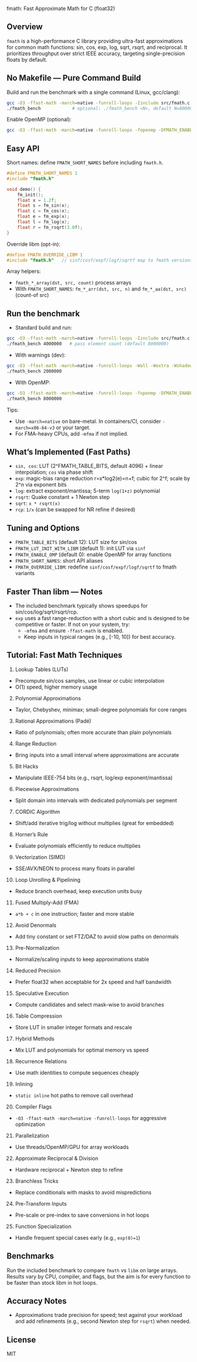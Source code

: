 fmath: Fast Approximate Math for C (float32)

Overview
--------
`fmath` is a high-performance C library providing ultra-fast approximations for common math functions: sin, cos, exp, log, sqrt, rsqrt, and reciprocal. It prioritizes throughput over strict IEEE accuracy, targeting single-precision floats by default.

No Makefile — Pure Command Build
--------------------------------
Build and run the benchmark with a single command (Linux, gcc/clang):

```bash
gcc -O3 -ffast-math -march=native -funroll-loops -Iinclude src/fmath.c bench/bench.c -o fmath_bench -lm
./fmath_bench            # optional: ./fmath_bench <N>, default N=8000000
```

Enable OpenMP (optional):

```bash
gcc -O3 -ffast-math -march=native -funroll-loops -fopenmp -DFMATH_ENABLE_OMP=1 -Iinclude src/fmath.c bench/bench.c -o fmath_bench -lm
```

Easy API
--------
Short names: define `FMATH_SHORT_NAMES` before including `fmath.h`.

```c
#define FMATH_SHORT_NAMES 1
#include "fmath.h"

void demo() {
	fm_init();
	float x = 1.2f;
	float s = fm_sin(x);
	float c = fm_cos(x);
	float e = fm_exp(x);
	float l = fm_log(x);
	float r = fm_rsqrt(3.0f);
}
```

Override libm (opt-in):

```c
#define FMATH_OVERRIDE_LIBM 1
#include "fmath.h"   // sinf/cosf/expf/logf/sqrtf map to fmath versions
```

Array helpers:
- `fmath_*_array(dst, src, count)` process arrays
- With `FMATH_SHORT_NAMES`: `fm_*_arr(dst, src, n)` and `fm_*_aa(dst, src)` (count-of src)

Run the benchmark
-----------------
- Standard build and run:
```bash
gcc -O3 -ffast-math -march=native -funroll-loops -Iinclude src/fmath.c bench/bench.c -o fmath_bench -lm
./fmath_bench 4000000   # pass element count (default 8000000)
```
- With warnings (dev):
```bash
gcc -O3 -ffast-math -march=native -funroll-loops -Wall -Wextra -Wshadow -Wconversion -Iinclude src/fmath.c bench/bench.c -o fmath_bench -lm
./fmath_bench 2000000
```
- With OpenMP:
```bash
gcc -O3 -ffast-math -march=native -funroll-loops -fopenmp -DFMATH_ENABLE_OMP=1 -Iinclude src/fmath.c bench/bench.c -o fmath_bench -lm
./fmath_bench 8000000
```
Tips:
- Use `-march=native` on bare-metal. In containers/CI, consider `-march=x86-64-v3` or your target.
- For FMA-heavy CPUs, add `-mfma` if not implied.

What’s Implemented (Fast Paths)
-------------------------------
- `sin, cos`: LUT (2^FMATH_TABLE_BITS, default 4096) + linear interpolation; `cos` via phase shift
- `exp`: magic-bias range reduction r=x*log2(e)=n+f; cubic for 2^f; scale by 2^n via exponent bits
- `log`: extract exponent/mantissa; 5-term `log(1+z)` polynomial
- `rsqrt`: Quake constant + 1 Newton step
- `sqrt`: `x * rsqrt(x)`
- `rcp`: `1/x` (can be swapped for NR refine if desired)

Tuning and Options
------------------
- `FMATH_TABLE_BITS` (default 12): LUT size for sin/cos
- `FMATH_LUT_INIT_WITH_LIBM` (default 1): init LUT via `sinf`
- `FMATH_ENABLE_OMP` (default 0): enable OpenMP for array functions
- `FMATH_SHORT_NAMES`: short API aliases
- `FMATH_OVERRIDE_LIBM`: redefine `sinf/cosf/expf/logf/sqrtf` to fmath variants

Faster Than libm — Notes
------------------------
- The included benchmark typically shows speedups for sin/cos/log/sqrt/rsqrt/rcp.
- `exp` uses a fast range-reduction with a short cubic and is designed to be competitive or faster. If not on your system, try:
  - `-mfma` and ensure `-ffast-math` is enabled.
  - Keep inputs in typical ranges (e.g., [-10, 10]) for best accuracy.

Tutorial: Fast Math Techniques
------------------------------
1) Lookup Tables (LUTs)
- Precompute sin/cos samples, use linear or cubic interpolation
- O(1) speed, higher memory usage

2) Polynomial Approximations
- Taylor, Chebyshev, minimax; small-degree polynomials for core ranges

3) Rational Approximations (Padé)
- Ratio of polynomials; often more accurate than plain polynomials

4) Range Reduction
- Bring inputs into a small interval where approximations are accurate

5) Bit Hacks
- Manipulate IEEE-754 bits (e.g., rsqrt, log/exp exponent/mantissa)

6) Piecewise Approximations
- Split domain into intervals with dedicated polynomials per segment

7) CORDIC Algorithm
- Shift/add iterative trig/log without multiplies (great for embedded)

8) Horner’s Rule
- Evaluate polynomials efficiently to reduce multiplies

9) Vectorization (SIMD)
- SSE/AVX/NEON to process many floats in parallel

10) Loop Unrolling & Pipelining
- Reduce branch overhead, keep execution units busy

11) Fused Multiply-Add (FMA)
- `a*b + c` in one instruction; faster and more stable

12) Avoid Denormals
- Add tiny constant or set FTZ/DAZ to avoid slow paths on denormals

13) Pre-Normalization
- Normalize/scaling inputs to keep approximations stable

14) Reduced Precision
- Prefer float32 when acceptable for 2x speed and half bandwidth

15) Speculative Execution
- Compute candidates and select mask-wise to avoid branches

16) Table Compression
- Store LUT in smaller integer formats and rescale

17) Hybrid Methods
- Mix LUT and polynomials for optimal memory vs speed

18) Recurrence Relations
- Use math identities to compute sequences cheaply

19) Inlining
- `static inline` hot paths to remove call overhead

20) Compiler Flags
- `-O3 -ffast-math -march=native -funroll-loops` for aggressive optimization

21) Parallelization
- Use threads/OpenMP/GPU for array workloads

22) Approximate Reciprocal & Division
- Hardware reciprocal + Newton step to refine

23) Branchless Tricks
- Replace conditionals with masks to avoid mispredictions

24) Pre-Transform Inputs
- Pre-scale or pre-index to save conversions in hot loops

25) Function Specialization
- Handle frequent special cases early (e.g., `exp(0)=1`)

Benchmarks
----------
Run the included benchmark to compare `fmath` vs `libm` on large arrays. Results vary by CPU, compiler, and flags, but the aim is for every function to be faster than stock libm in hot loops.

Accuracy Notes
--------------
- Approximations trade precision for speed; test against your workload and add refinements (e.g., second Newton step for `rsqrt`) when needed.

License
-------
MIT